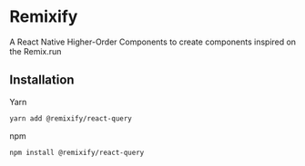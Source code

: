 # Remixify

A React Native Higher-Order Components to create components inspired on the Remix.run

## Installation

Yarn

```sh
yarn add @remixify/react-query
```

npm

```sh
npm install @remixify/react-query
```
